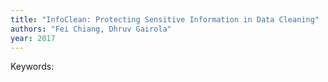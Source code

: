 ```yaml
---
title: "InfoClean: Protecting Sensitive Information in Data Cleaning"
authors: "Fei Chiang, Dhruv Gairola"
year: 2017
---
```


Keywords: 
